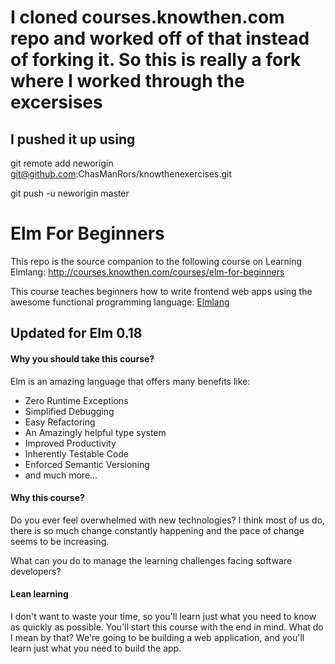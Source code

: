 # I cloned courses.knowthen.com repo and worked off of that instead of forking it.  So this is really a fork where I worked through the excersises

## I pushed it up using


git remote add neworigin git@github.com:ChasManRors/knowthenexercises.git

git push -u neworigin master



# Elm For Beginners
This repo is the source companion to the following course on Learning Elmlang:
http://courses.knowthen.com/courses/elm-for-beginners

This course teaches beginners how to write frontend web apps using the awesome functional programming language: [Elmlang](http://elm-lang.org/)

## Updated for Elm 0.18

#### Why you should take this course?

Elm is an amazing language that offers many benefits like:

* Zero Runtime Exceptions
* Simplified Debugging
* Easy Refactoring
* An Amazingly helpful type system
* Improved Productivity
* Inherently Testable Code
* Enforced Semantic Versioning
* and much more...


#### Why this course?

Do you ever feel overwhelmed with new technologies? I think most of us do, there is so much change constantly happening and the pace of change seems to be increasing.

What can you do to manage the learning challenges facing software developers?

#### Lean learning

I don't want to waste your time, so you'll learn just what you need to know as quickly as possible. You'll start this course with the end in mind. What do I mean by that? We're going to be building a web application, and you'll learn just what you need to build the app.
